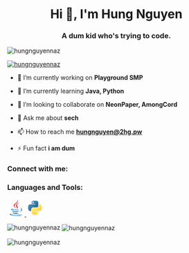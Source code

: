 <h1 align="center">Hi 👋, I'm Hung Nguyen</h1>
<h3 align="center">A dum kid who's trying to code.</h3>

<p align="left"> <img src="https://komarev.com/ghpvc/?username=hungnguyennaz&label=Profile%20views&color=0e75b6&style=flat" alt="hungnguyennaz" /> </p>

<p align="left"> <a href="https://github.com/ryo-ma/github-profile-trophy"><img src="https://github-profile-trophy.vercel.app/?username=hungnguyennaz" alt="hungnguyennaz" /></a> </p>

- 🔭 I’m currently working on **Playground SMP**

- 🌱 I’m currently learning **Java, Python**

- 👯 I’m looking to collaborate on **NeonPaper, AmongCord**

- 💬 Ask me about **sech**

- 📫 How to reach me **hungnguyen@2hg.pw**

- ⚡ Fun fact **i am dum**

<h3 align="left">Connect with me:</h3>
<p align="left">
</p>

<h3 align="left">Languages and Tools:</h3>
<p align="left"> <a href="https://www.java.com" target="_blank" rel="noreferrer"> <img src="https://raw.githubusercontent.com/devicons/devicon/master/icons/java/java-original.svg" alt="java" width="40" height="40"/> </a> <a href="https://www.python.org" target="_blank" rel="noreferrer"> <img src="https://raw.githubusercontent.com/devicons/devicon/master/icons/python/python-original.svg" alt="python" width="40" height="40"/> </a> </p>

<p><img align="left" src="https://github-readme-stats.vercel.app/api/top-langs?username=hungnguyennaz&show_icons=true&locale=en&layout=compact" alt="hungnguyennaz" /></p>

<p>&nbsp;<img align="center" src="https://github-readme-stats.vercel.app/api?username=hungnguyennaz&show_icons=true&locale=en" alt="hungnguyennaz" /></p>

<p><img align="center" src="https://github-readme-streak-stats.herokuapp.com/?user=hungnguyennaz&" alt="hungnguyennaz" /></p>
